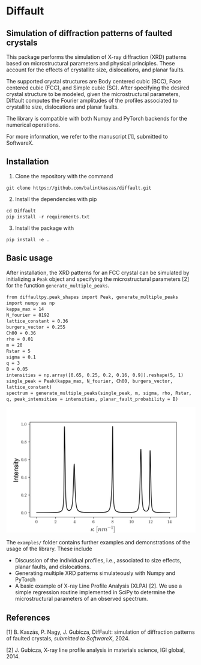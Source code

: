 # Diffault

## Simulation of diffraction patterns of faulted crystals

This package performs the simulation of X-ray diffraction (XRD) patterns based on microstructural parameters and physical principles. These account for the effects of crystallite size, dislocations, and planar faults. 

The supported crystal structures are Body centered cubic (BCC), Face centered cubic (FCC), and Simple cubic (SC). After specifying the desired crystal structure to be modeled, given the microstructural parameters, Diffault computes the Fourier amplitudes of the profiles associated to crystallite size, dislocations and planar faults.  

The library is compatible with both Numpy and PyTorch backends for the numerical operations. 

For more information, we refer to the manuscript [1], submitted to SoftwareX. 

## Installation

1. Clone the repository with the command

```
git clone https://github.com/balintkaszas/diffault.git
```

2. Install the dependencies with pip

``` 
cd Diffault
pip install -r requirements.txt
```    
3. Install the package with 

```
pip install -e . 
```
    
## Basic usage 
After installation, the XRD patterns for an FCC crystal can be simulated by initializing a ```Peak``` object and specifying the microstructural parameters [2] for the function ```generate_multiple_peaks```. 

```
from diffaultpy.peak_shapes import Peak, generate_multiple_peaks
import numpy as np 
kappa_max = 14
N_fourier = 8192
lattice_constant = 0.36
burgers_vector = 0.255
Ch00 = 0.36
rho = 0.01
m = 20
Rstar = 5
sigma = 0.1
q = 3
B = 0.05
intensities = np.array([0.65, 0.25, 0.2, 0.16, 0.9]).reshape(5, 1)
single_peak = Peak(kappa_max, N_fourier, Ch00, burgers_vector, lattice_constant)
spectrum = generate_multiple_peaks(single_peak, m, sigma, rho, Rstar, q, peak_intensities = intensities, planar_fault_probability = B)
```

![image](docs/Sample_spectrum.jpg)

The ```examples/``` folder contains further examples and demonstrations of the usage of the library. These include 

- Discussion of the individual profiles, i.e., associated to size effects, planar faults, and dislocations. 
- Generating multiple XRD patterns simulateously with Numpy and PyTorch
- A basic example of X-ray Line Profile Analysis (XLPA) [2]. We use a simple regression routine implemented in SciPy to determine the microstructural parameters of an observed spectrum. 


## References

[1] B. Kaszás, P. Nagy, J. Gubicza, DifFault: simulation of diffraction patterns of faulted crystals, _submitted to SoftwareX_, 2024. 

[2] J. Gubicza, X-ray line profile analysis in materials science, IGI global,
2014.
